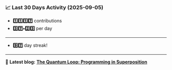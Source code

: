<!--START_STATS-->
### 📈 Last 30 Days Activity (2025-09-05)  
- **1️⃣1️⃣1️⃣7️⃣** contributions  
- **3️⃣7️⃣•2️⃣3️⃣** per day
---
- **9️⃣7️⃣** day streak!
---
📝 **Latest blog:** [**The Quantum Loop: Programming in Superposition**](https://andriak.com/blog/quantum-loop)
<!--END_STATS-->
